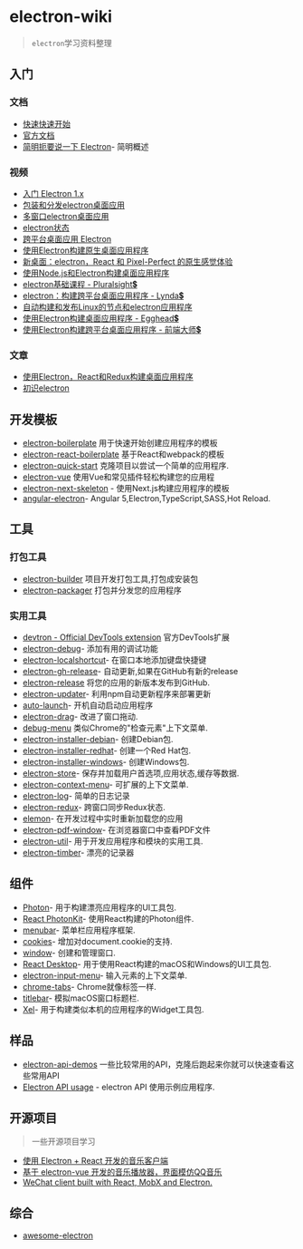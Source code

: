 # electron-wiki

> `electron`学习资料整理

## 入门

### 文档

- [快速快速开始](https://electronjs.org/docs/tutorial/quick-start)
- [官方文档](https://electronjs.org/docs)
- [简明扼要说一下 Electron](http://jlord.us/essential-electron/#what-is-electron-)- 简明概述

### 视频

- [入门 Electron 1.x](https://www.youtube.com/watch?v=jKzBJAowmGg)
- [包装和分发electron桌面应用](https://www.youtube.com/watch?v=dz5SnmBzBXc)
- [多窗口electron桌面应用](https://www.youtube.com/watch?v=K-H2amwQ_pU)
- [electron状态](https://www.youtube.com/watch?v=RaPmi-33rfc)
- [跨平台桌面应用 Electron](https://www.youtube.com/watch?v=9xX_G0l5jLU)
- [使用Electron构建原生桌面应用程序](https://www.youtube.com/watch?v=nXIrFq5-FC8)
- [新桌面：electron，React 和 Pixel-Perfect 的原生感觉体验](https://www.youtube.com/watch?v=jRPUB-D1Wx0)
- [使用Node.js和Electron构建桌面应用程序](https://www.youtube.com/watch?v=rbSvc8_BHaw)
- [electron基础课程 - Pluralsight💲](https://www.pluralsight.com/courses/electron-fundamentals)
- [electron：构建跨平台桌面应用程序 - Lynda💲](https://www.lynda.com/Electron-tutorials/Electron-Building-Cross-Platform-Desktop-Apps/518051-2.html)
- [自动构建和发布Linux的节点和electron应用程序](https://pusher.com/sessions/meetup/london-node-user-group/automatically-build-and-publish-node-and-electron-applications-for-linux)
- [使用Electron构建桌面应用程序 - Egghead💲](https://egghead.io/courses/build-a-desktop-application-with-electron)
- [使用Electron构建跨平台桌面应用程序 - 前端大师💲](https://frontendmasters.com/courses/electron/)

### 文章

- [使用Electron，React和Redux构建桌面应用程序](https://anadea.info/blog/building-desktop-app-with-electron)
- [初识electron](http://blog.poetries.top/2019/01/06/electron-summary/)


## 开发模板

- [electron-boilerplate](https://github.com/sindresorhus/electron-boilerplate) 用于快速开始创建应用程序的模板
- [electron-react-boilerplate](https://github.com/electron-react-boilerplate/electron-react-boilerplate) 基于React和webpack的模板
- [electron-quick-start](https://github.com/electron/electron-quick-start) 克隆项目以尝试一个简单的应用程序.
- [electron-vue](https://github.com/SimulatedGREG/electron-vue) 使用Vue和常见插件轻松构建您的应用程
- [electron-next-skeleton](https://github.com/leo/electron-next-skeleton) - 使用Next.js构建应用程序的模板
- [angular-electron](https://github.com/maximegris/angular-electron)- Angular 5,Electron,TypeScript,SASS,Hot Reload.

## 工具

### 打包工具

- [electron-builder](https://github.com/electron-userland/electron-builder) 项目开发打包工具,打包成安装包
- [electron-packager](https://github.com/electron-userland/electron-packager) 打包并分发您的应用程序

### 实用工具

- [devtron - Official DevTools extension](https://github.com/electron/devtron) 官方DevTools扩展
- [electron-debug](https://github.com/sindresorhus/electron-debug)- 添加有用的调试功能
- [electron-localshortcut](https://github.com/parro-it/electron-localshortcut)- 在窗口本地添加键盘快捷键
- [electron-gh-release](https://github.com/jenslind/electron-gh-releases)- 自动更新,如果在GitHub有新的release
- [electron-release](https://github.com/jenslind/electron-release) 将您的应用的新版本发布到GitHub.
- [electron-updater](https://github.com/evolvelabs/electron-updater)- 利用npm自动更新程序来部署更新
- [auto-launch](https://github.com/Teamwork/node-auto-launch)- 开机自动启动应用程序
- [electron-drag](https://github.com/kapetan/electron-drag)- 改进了窗口拖动.
- [debug-menu](https://github.com/parro-it/debug-menu) 类似Chrome的"检查元素"上下文菜单.
- [electron-installer-debian](https://github.com/unindented/electron-installer-debian)- 创建Debian包.
- [electron-installer-redhat](https://github.com/unindented/electron-installer-redhat)- 创建一个Red Hat包.
- [electron-installer-windows](https://github.com/unindented/electron-installer-windows)- 创建Windows包.
- [electron-store](https://github.com/sindresorhus/electron-store)- 保存并加载用户首选项,应用状态,缓存等数据.
- [electron-context-menu](https://github.com/sindresorhus/electron-context-menu)- 可扩展的上下文菜单.
- [electron-log](https://github.com/megahertz/electron-log)- 简单的日志记录
- [electron-redux](https://github.com/hardchor/electron-redux)- 跨窗口同步Redux状态.
- [elemon](https://github.com/manidlou/elemon)- 在开发过程中实时重新加载您的应用
- [electron-pdf-window](https://github.com/gerhardberger/electron-pdf-window)- 在浏览器窗口中查看PDF文件
- [electron-util](https://github.com/sindresorhus/electron-util)- 用于开发应用程序和模块的实用工具.
- [electron-timber](https://github.com/sindresorhus/electron-timber)- 漂亮的记录器

## 组件

- [Photon](http://photonkit.com/)- 用于构建漂亮应用程序的UI工具包.
- [React PhotonKit](https://github.com/react-photonkit/react-photonkit)- 使用React构建的Photon组件.
- [menubar](https://github.com/maxogden/menubar)- 菜单栏应用程序框架.
- [cookies](https://github.com/hstove/electron-cookies)- 增加对document.cookie的支持.
- [window](https://github.com/jprichardson/electron-window)- 创建和管理窗口.
- [React Desktop](https://github.com/gabrielbull/react-desktop)- 用于使用React构建的macOS和Windows的UI工具包.
- [electron-input-menu](https://github.com/parro-it/electron-input-menu)- 输入元素的上下文菜单.
- [chrome-tabs](https://github.com/adamschwartz/chrome-tabs)- Chrome就像标签一样.
- [titlebar](https://github.com/kapetan/titlebar)- 模拟macOS窗口标题栏.
- [Xel](https://xel-toolkit.org/)- 用于构建类似本机的应用程序的Widget工具包.

## 样品

- [electron-api-demos](https://github.com/electron/electron-api-demos) 一些比较常用的API，克隆后跑起来你就可以快速查看这些常用API
- [Electron API usage](https://github.com/hokein/electron-sample-apps) - electron API 使用示例应用程序.

## 开源项目

> 一些开源项目学习

- [使用 Electron + React 开发的音乐客户端](https://github.com/caijinyc/Here)
- [基于 electron-vue 开发的音乐播放器，界面模仿QQ音乐](https://github.com/SmallRuralDog/electron-vue-music)
- [WeChat client built with React, MobX and Electron.](https://github.com/trazyn/weweChat)


## 综合

- [awesome-electron](https://github.com/sindresorhus/awesome-electron)
